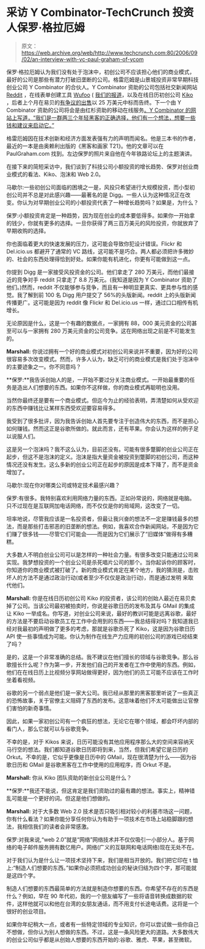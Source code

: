 # 采访 Y Combinator-TechCrunch 投资人保罗·格拉厄姆

> 原文：<https://web.archive.org/web/http://www.techcrunch.com:80/2006/09/02/an-interview-with-vc-paul-graham-of-ycom>

保罗·格拉厄姆认为我们没有处于泡沫中，初创公司不应该担心他们的商业模式，最好的公司是那些有潜力打破旧垄断的公司。格雷厄姆是山景城投资非常早期科技创业公司 Y Combinator 的合伙人。Y Combinator 资助的公司包括社交新闻网站 [Reddit](https://web.archive.org/web/20181001142414/http://reddit.com/) ，在线表单创建工具 [Wufoo](https://web.archive.org/web/20181001142414/http://wufoo.com/) ( [我们的报道](https://web.archive.org/web/20181001142414/https://beta.techcrunch.com/tag/wufoo)，以及在线日历初创公司 [Kiko](https://web.archive.org/web/20181001142414/http://kiko.com/) ，后者上个月在易贝的[有争议的出售](https://web.archive.org/web/20181001142414/https://beta.techcrunch.com/tag/kiko)以 25 万美元中标而告终。下一个由 Y Combinator 资助的公司将会是由红杉资助的移动在线服务[。Y Combinator 的网站上写道，“我们是一群两三个年轻黑客的正确选择，他们有一个想法，想要一些钱和建议来启动它。”](https://web.archive.org/web/20181001142414/http://www.hireloop.com/sequoia-enterprise/careers/get_job.asp?jid=job2006811163312948026582462031)

格雷厄姆因在技术创新和经济方面发表强有力的声明而闻名。他是三本书的作者，最近的一本是由奥赖利出版的《黑客和画家 T21》。他的文章可以在 PaulGraham.com 找到。左边保罗的照片来自他在今年铁路论坛上的主题演讲。

在接下来的简短采访中，我们谈到了科技公司小额投资的增长趋势、保罗对创业商业模式的看法、Kiko、泡沫和 Web 2.0。

马歇尔:一些初创公司面临的困境之一是，风投只希望进行大规模投资，而小型初创公司并不总是对此感兴趣——最著名的是 Digg。一些人认为这种情况正在改变。你认为对早期创业公司的小额投资代表了一种增长趋势吗？如果是，为什么？

保罗:小额投资肯定是一种趋势，因为现在创业的成本要低得多。如果你一开始拿的钱少，你就有更多的选择。一旦你获得了两三百万美元的风险投资，你就放弃了早期收购的选择。

你也面临着更大的快速发展的压力，这可能会导致你犯设计错误。Flickr 和 Del.icio.us 都避开了通常的 VC 路线，这可能不是巧合。两人都必须把许多微妙的、社会的东西处理得恰到好处。如果你能有机进化，你更有可能做到这一点。

你提到 Digg 是一家接受风投资金的公司。他们拿走了 280 万美元，而他们最接近的竞争对手 reddit 只拿走了 8.8 万美元。(我知道是因为 Y Combinator 资助了他们。)然而，reddit 不仅能够参与竞争，而且有一种明显更真实、更具参与性的感觉。我了解到前 100 名 Digg 用户提交了 56%的头版新闻。reddit 上的头版新闻传播更广。这可能是因为 reddit 像 Flickr 和 Del.icio.us 一样，通过口口相传有机增长。

无论原因是什么，这是一个有趣的数据点，一家拥有 88，000 美元资金的公司甚至可以与一家拥有 280 万美元资金的公司竞争。这在网络出现之前是不可能发生的。

**Marshall:** 你说过拥有一个好的商业模式对初创公司来说并不重要，因为好的公司很容易多次改变模式。然而，许多人认为，缺乏可行的商业模式是我们处于泡沫中的主要迹象之一。你不同意吗？

**保罗:**我告诉创始人的是，一开始不要过分关注商业模式。一开始最重要的任务是造出人们想要的东西。如果你不这样做，你的商业模式再聪明也没用。

当然你最终还是要有一个商业模式。但迄今为止的经验表明，弄清楚如何从受欢迎的东西中赚钱比让某样东西受欢迎要容易得多。

我受到了很多批评，因为我告诉创始人首先要专注于创造伟大的东西，而不是担心如何赚钱。然而这正是谷歌所做的。就此而言，还有苹果。你会认为这样的例子足以说服人们。

这是另一个泡沫吗？我不这么认为，目前还没有。可能有很多蹩脚的创业公司正在起步，但这不是泡沫的定义。泡沫是指大量资金被投资到蹩脚的初创公司，而这种情况还没有发生。这么多新的创业公司正在起步的原因是成本下降了，而不是资金增加了。

马歇尔:现在你对哪类公司或特定技术最感兴趣？

保罗:有很多。我特别喜欢利用网络力量的东西。正如孙常说的，网络就是电脑。只不过现在是互联网加电话网络，而不仅仅是你的局域网，这改变了一切。

坦率地说，尽管我应该是一名投资者，但最让我兴奋的想法不一定是赚钱最多的想法，而是那些打击邪恶的旧垄断的想法。例如，我喜欢合作新闻网站，不是因为它们赚了很多钱——尽管它们可能会——而是因为它们展示了“旧媒体”做得有多糟糕。

大多数人不明白创业公司可以是怎样的一种社会力量。有很多改变只能通过公司来实现。我梦想投资的一个创业公司是杀死唱片公司的那个。当你起诉你的顾客时，你知道你的商业模式被打破了。新的商业模式肯定在某个地方，我的猜测是，击败坏人的方法不是通过政治行动(或者至少不仅仅是政治行动)，而是通过发明
来取代他们。

**Marshall:** 你是在线日历初创公司 Kiko 的投资者，该公司的创始人最近在易贝卖掉了公司。当该公司最初被拍卖时，你说是谷歌日历的发布及其与 GMail 的集成让 Kiko 一举成名。你写道，对创业公司来说，最好的教训可能是远离谷歌，最好的方法是不要启动谷歌员工在工作中会用到的东西——我总结得对吗？我知道我已经对我最初的声明做了更多的考虑，那就是谷歌杀死了 Kiko，这是因为谷歌日历 API 使一些事情成为可能。你认为制作在线生产力应用的初创公司的游戏已经结束了吗？

是的，这是一个非常准确的总结。我不建议在他们擅长的领域与谷歌竞争。那么谷歌擅长什么呢？作为第一步，开发他们自己的开发者在工作中使用的东西。例如，他们在在线日历上比视频分享网站做得更好，因为他们的员工可能不应该在工作时坐着看视频。

谷歌的另一个弱点是他们是一家大公司。我已经从那里的黑客那里听说了一些真正的恐怖故事，关于官僚主义阻碍了东西的发布。这意味着他们不太可能做出让官僚们害怕的新奇事情。

因此，如果一家初创公司有一个疯狂的想法，无论它在哪个领域，都会吓坏内部的看门人，那么它就可以与谷歌竞争。

不幸的是，对于 Kikos 来说，日历可能没有其他应用程序那么大的空间来容纳天马行空的想法。我们都知道谷歌日历即将到来，当然，但我们希望它是日历的 Orkut。不幸的是，它似乎更像是日历中的 GMail，现在很清楚为什么——因为谷歌日历和 GMail 是谷歌黑客在工作中使用的应用程序，而 Orkut 不是。

**Marshall:** 你从 Kiko 团队资助的新创业公司是什么？

**保罗:**我还不能说，但这肯定是我们资助过的最有趣的想法。事实上，精神错乱可能是一个更好的词。但这是他们想做的。

**Marshall:** 对于大多数 Web 2.0 技术是否只吸引相对较小的利基市场这一问题，你有什么看法？如果你能分享任何你认为有助于一项技术在市场上站稳脚跟的想法，我相信我们的读者会非常感激。

保罗:对我来说,“web 2.0”就是“网络”网络技术并不仅仅吸引一小部分人。基于网络的电子邮件服务拥有数亿用户。网络(广义的互联网和电话网络)现在无处不在。

对于我们认为是什么让一项技术坚持下来，我们是相当开放的。我们把它印在 t 恤上:“制造人们想要的东西。”如果你必须把成功创业的秘诀归结为四个字，那可能就是这四个字。

制造人们想要的东西最简单的方法就是制造你想要的东西。你希望不存在的东西是什么？例如，早在 90 年代初，我的一个朋友编写了一些将语音转换成数据的软件，这样他就可以和他在台湾的女朋友通话，而不用支付长途电话费。这将是一个很好的创业项目。

如果你年纪稍大一点，或者有一些特定领域的专业知识，你可以尝试做一些你自己不想做，但你认为别人想做的东西。不过，这是一条风险更大的道路。大多数伟大的创业公司似乎都是从创始人想要的东西开始的:谷歌、雅虎、苹果，甚至微软。
